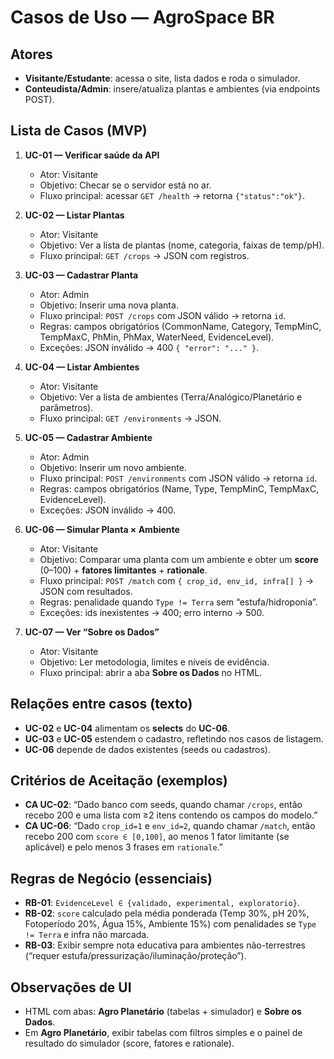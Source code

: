 # Casos de Uso — AgroSpace BR

## Atores
- **Visitante/Estudante**: acessa o site, lista dados e roda o simulador.
- **Conteudista/Admin**: insere/atualiza plantas e ambientes (via endpoints POST).

## Lista de Casos (MVP)
1. **UC-01 — Verificar saúde da API**
   - Ator: Visitante
   - Objetivo: Checar se o servidor está no ar.
   - Fluxo principal: acessar `GET /health` → retorna `{"status":"ok"}`.

2. **UC-02 — Listar Plantas**
   - Ator: Visitante
   - Objetivo: Ver a lista de plantas (nome, categoria, faixas de temp/pH).
   - Fluxo principal: `GET /crops` → JSON com registros.

3. **UC-03 — Cadastrar Planta**
   - Ator: Admin
   - Objetivo: Inserir uma nova planta.
   - Fluxo principal: `POST /crops` com JSON válido → retorna `id`.
   - Regras: campos obrigatórios (CommonName, Category, TempMinC, TempMaxC, PhMin, PhMax, WaterNeed, EvidenceLevel).
   - Exceções: JSON inválido → 400 `{ "error": "..." }`.

4. **UC-04 — Listar Ambientes**
   - Ator: Visitante
   - Objetivo: Ver a lista de ambientes (Terra/Analógico/Planetário e parâmetros).
   - Fluxo principal: `GET /environments` → JSON.

5. **UC-05 — Cadastrar Ambiente**
   - Ator: Admin
   - Objetivo: Inserir um novo ambiente.
   - Fluxo principal: `POST /environments` com JSON válido → retorna `id`.
   - Regras: campos obrigatórios (Name, Type, TempMinC, TempMaxC, EvidenceLevel).
   - Exceções: JSON inválido → 400.

6. **UC-06 — Simular Planta × Ambiente**
   - Ator: Visitante
   - Objetivo: Comparar uma planta com um ambiente e obter um **score** (0–100) + **fatores limitantes** + **rationale**.
   - Fluxo principal: `POST /match` com `{ crop_id, env_id, infra[] }` → JSON com resultados.
   - Regras: penalidade quando `Type != Terra` sem “estufa/hidroponia”.
   - Exceções: ids inexistentes → 400; erro interno → 500.

7. **UC-07 — Ver “Sobre os Dados”**
   - Ator: Visitante
   - Objetivo: Ler metodologia, limites e níveis de evidência.
   - Fluxo principal: abrir a aba **Sobre os Dados** no HTML.

## Relações entre casos (texto)
- **UC-02** e **UC-04** alimentam os **selects** do **UC-06**.
- **UC-03** e **UC-05** estendem o cadastro, refletindo nos casos de listagem.
- **UC-06** depende de dados existentes (seeds ou cadastros).

## Critérios de Aceitação (exemplos)
- **CA UC-02**: “Dado banco com seeds, quando chamar `/crops`, então recebo 200 e uma lista com ≥2 itens contendo os campos do modelo.”
- **CA UC-06**: “Dado `crop_id=1` e `env_id=2`, quando chamar `/match`, então recebo 200 com `score ∈ [0,100]`, ao menos 1 fator limitante (se aplicável) e pelo menos 3 frases em `rationale`.”

## Regras de Negócio (essenciais)
- **RB-01**: `EvidenceLevel ∈ {validado, experimental, exploratorio}`.
- **RB-02**: `score` calculado pela média ponderada (Temp 30%, pH 20%, Fotoperíodo 20%, Água 15%, Ambiente 15%) com penalidades se `Type != Terra` e infra não marcada.
- **RB-03**: Exibir sempre nota educativa para ambientes não-terrestres (“requer estufa/pressurização/iluminação/proteção”).

## Observações de UI
- HTML com abas: **Agro Planetário** (tabelas + simulador) e **Sobre os Dados**.
- Em **Agro Planetário**, exibir tabelas com filtros simples e o painel de resultado do simulador (score, fatores e rationale).
